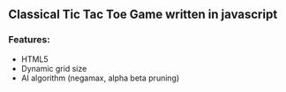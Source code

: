 ## Classical Tic Tac Toe Game written in javascript 

### Features: 
- HTML5 
- Dynamic grid size 
- AI algorithm (negamax, alpha beta pruning)


